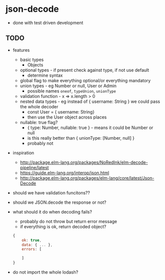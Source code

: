 # json-decode

- done with test driven development

## TODO

- features
    - basic types
        - Objects
    - optional types - if present check against type, if not use default
        - determine syntax
    - global flag to make everything optional/or everything mandatory
    - union types - eg Number or null, User or Admin
        - possible names `oneof`, `typeUnion`, `unionType`
    - validation function - x => x.length > 0
    - nested data types - eg instead of { username: String } we could pass the whole decoder
        - const User = { username: String}
        - then use the User object across places
    - nullable: true flag?
        - { type: Number, nullable: true } - means it could be Number or null
        - is this really better than { unionType: [Number, null] }
        - probably not

- inspiration
    - http://package.elm-lang.org/packages/NoRedInk/elm-decode-pipeline/latest
    - https://guide.elm-lang.org/interop/json.html
    - http://package.elm-lang.org/packages/elm-lang/core/latest/Json-Decode

- should we have validation funcitons??
- should we JSON.decode the response or not?
- what should it do when decoding fails?
    - probably do not throw but return error message
    - if everything is ok, return decoded object?
    ```js
    {
        ok: true,
        data: { ... },
        errors: [

        ]
    }
    ```
- do not import the whole lodash?
